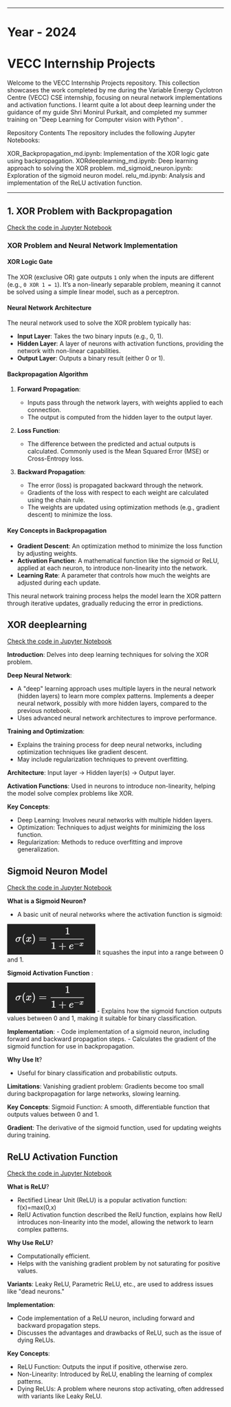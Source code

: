 ********************************************************************************************************************************
# Year - 2024
# VECC Internship Projects
Welcome to the VECC Internship Projects repository. This collection showcases the work completed by me during the Variable Energy Cyclotron Centre (VECC) CSE internship, focusing on neural network implementations and activation functions. I learnt quite a lot about deep learning under the guidance of my guide Shri Monirul Purkait, and completed my summer training on "Deep Learning for Computer vision with Python" .

Repository Contents
The repository includes the following Jupyter Notebooks:

XOR_Backpropagation_md.ipynb: Implementation of the XOR logic gate using backpropagation.
XORdeeplearning_md.ipynb: Deep learning approach to solving the XOR problem.
md_sigmoid_neuron.ipynb: Exploration of the sigmoid neuron model.
relu_md.ipynb: Analysis and implementation of the ReLU activation function.
********************************************************************************************************************************

## 1. XOR Problem with Backpropagation 
[Check the code in Jupyter Notebook](XOR_Backpropagation_md.ipynb)

### XOR Problem and Neural Network Implementation

#### **XOR Logic Gate**
The XOR (exclusive OR) gate outputs `1` only when the inputs are different (e.g., `0 XOR 1 = 1`). It’s a non-linearly separable problem, meaning it cannot be solved using a simple linear model, such as a perceptron.

#### **Neural Network Architecture**
The neural network used to solve the XOR problem typically has:
- **Input Layer**: Takes the two binary inputs (e.g., 0, 1).
- **Hidden Layer**: A layer of neurons with activation functions, providing the network with non-linear capabilities.
- **Output Layer**: Outputs a binary result (either 0 or 1).

#### **Backpropagation Algorithm**
1. **Forward Propagation**:
   - Inputs pass through the network layers, with weights applied to each connection.
   - The output is computed from the hidden layer to the output layer.

2. **Loss Function**:
   - The difference between the predicted and actual outputs is calculated. Commonly used is the Mean Squared Error (MSE) or Cross-Entropy loss.

3. **Backward Propagation**:
   - The error (loss) is propagated backward through the network.
   - Gradients of the loss with respect to each weight are calculated using the chain rule.
   - The weights are updated using optimization methods (e.g., gradient descent) to minimize the loss.

#### **Key Concepts in Backpropagation**
- **Gradient Descent**: An optimization method to minimize the loss function by adjusting weights.
- **Activation Function**: A mathematical function like the sigmoid or ReLU, applied at each neuron, to introduce non-linearity into the network.
- **Learning Rate**: A parameter that controls how much the weights are adjusted during each update.

This neural network training process helps the model learn the XOR pattern through iterative updates, gradually reducing the error in predictions.

## XOR deeplearning
[Check the code in Jupyter Notebook](XORdeeplearning_md.ipynb)

**Introduction**: Delves into deep learning techniques for solving the XOR problem.

**Deep Neural Network**: 
- A "deep" learning approach uses multiple layers in the neural network (hidden layers) to learn more complex patterns. Implements a deeper neural network, possibly with more hidden layers, compared to the previous notebook.
- Uses advanced neural network architectures to improve performance.

**Training and Optimization**:
- Explains the training process for deep neural networks, including optimization techniques like gradient descent.
- May include regularization techniques to prevent overfitting.

**Architecture**:
Input layer → Hidden layer(s) → Output layer.

**Activation Functions**:
Used in neurons to introduce non-linearity, helping the model solve complex problems like XOR.

**Key Concepts**:
* Deep Learning: Involves neural networks with multiple hidden layers.
* Optimization: Techniques to adjust weights for minimizing the loss function.
* Regularization: Methods to reduce overfitting and improve generalization.

##  Sigmoid Neuron Model 
[Check the code in Jupyter Notebook](sigmoid_neuron.ipynb)

**What is a Sigmoid Neuron?**
- A basic unit of neural networks where the activation function is sigmoid:
<img src="images\sigmoid.png" alt="Sigmoid formula" title="Sigmoid formula pic">
It squashes the input into a range between 0 and 1.

**Sigmoid Activation Function** : 
    
<img src="images\sigmoid.png" alt="Sigmoid formula" title="Sigmoid formula pic">
- Explains how the sigmoid function outputs values between 0 and 1, making it suitable for binary classification.

**Implementation**: 
    - Code implementation of a sigmoid neuron, including forward and backward propagation steps.
    - Calculates the gradient of the sigmoid function for use in backpropagation.
    
**Why Use It**?
- Useful for binary classification and probabilistic outputs.
    
**Limitations**:
Vanishing gradient problem: Gradients become too small during backpropagation for large networks, slowing learning.

**Key Concepts**:
Sigmoid Function: A smooth, differentiable function that outputs values between 0 and 1.

**Gradient**: The derivative of the sigmoid function, used for updating weights during training.

## ReLU Activation Function
[Check the code in Jupyter Notebook](relu_md.ipynb)

**What is ReLU**?
- Rectified Linear Unit (ReLU) is a popular activation function: f(x)=max(0,x)
- RelU Activation function described the RelU function, explains how RelU introduces non-linearity into the model, allowing the network to learn complex patterns.

**Why Use ReLU**?
- Computationally efficient.
- Helps with the vanishing gradient problem by not saturating for positive values.

**Variants**:
Leaky ReLU, Parametric ReLU, etc., are used to address issues like "dead neurons."

**Implementation**:
- Code implementation of a ReLU neuron, including forward and backward propagation steps.
- Discusses the advantages and drawbacks of ReLU, such as the issue of dying ReLUs.

**Key Concepts**:
- ReLU Function: Outputs the input if positive, otherwise zero.
- Non-Linearity: Introduced by ReLU, enabling the learning of complex patterns.
- Dying ReLUs: A problem where neurons stop activating, often addressed with variants like Leaky ReLU.